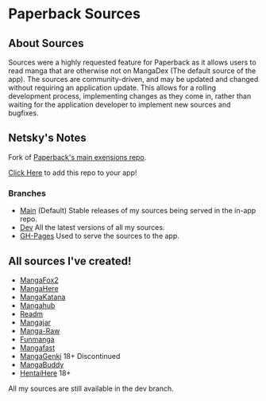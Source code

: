 # Paperback Sources
## About Sources
Sources were a highly requested feature for Paperback as it allows users to read manga that are otherwise not on MangaDex (The default source of the app). The sources are community-driven, and may be updated and changed without requiring an application update. This allows for a rolling development process, implementing changes as they come in, rather than waiting for the application developer to implement new sources and bugfixes. 

##  Netsky's Notes
Fork of [Paperback's main exensions repo](https://github.com/Paperback-iOS/extensions-promises).

[Click Here](https://thenetsky.github.io/netskys-extensions/) to add this repo to your app!

### Branches
- [Main](https://github.com/TheNetsky/netskys-extensions/tree/main) (Default) Stable releases of my sources being served in the in-app repo.
- [Dev](https://github.com/TheNetsky/netskys-extensions/tree/dev) All the latest versions of all my sources.
- [GH-Pages](https://github.com/TheNetsky/netskys-extensions/tree/gh-pages) Used to serve the sources to the app.

## All sources I've created!
* [MangaFox2](https://fanfox.net)
* [MangaHere](https://www.mangahere.cc)
* [MangaKatana](https://mangakatana.com)
* [Mangahub](https://mangahub.io)
* [Readm](https://readm.org)
* [Mangajar](https://mangajar.com)
* [Manga-Raw](https://www.manga-raw.club)
* [Funmanga](https://www.funmanga.com)
* [Mangafast](https://mangafast.net)
* [MangaGenki](https://mangagenki.com) 18+ Discontinued
* [MangaBuddy](http://mangabuddy.com)
* [HentaiHere](https://hentaihere.com) 18+


All my sources are still available in the dev branch.
